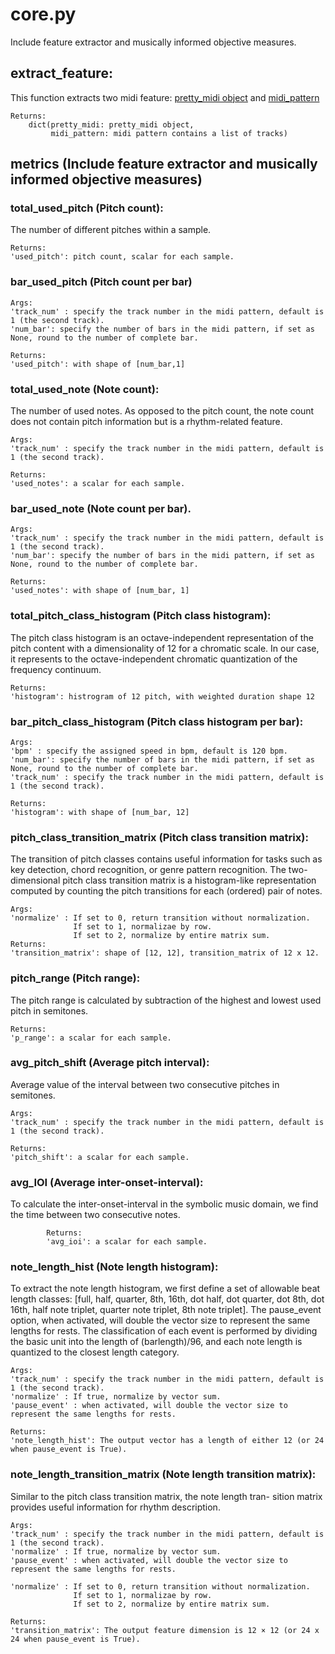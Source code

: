# core.py

Include feature extractor and musically informed objective measures.

## extract_feature:
This function extracts two midi feature:
[pretty_midi object](https://github.com/craffel/pretty-midi) and 
[midi_pattern](https://github.com/vishnubob/python-midi)

```
Returns:
    dict(pretty_midi: pretty_midi object,
         midi_pattern: midi pattern contains a list of tracks)
```

## metrics (Include feature extractor and musically informed objective measures)

### total_used_pitch (Pitch count):
The number of different pitches within a sample.

```
Returns:
'used_pitch': pitch count, scalar for each sample.
```

### bar_used_pitch (Pitch count per bar)

```
Args:
'track_num' : specify the track number in the midi pattern, default is 1 (the second track).
'num_bar': specify the number of bars in the midi pattern, if set as None, round to the number of complete bar.

Returns:
'used_pitch': with shape of [num_bar,1]
```

### total_used_note (Note count): 

The number of used notes.
As opposed to the pitch count, the note count does not contain pitch information but is a rhythm-related feature.
```
Args:
'track_num' : specify the track number in the midi pattern, default is 1 (the second track).

Returns:
'used_notes': a scalar for each sample.
```


### bar_used_note (Note count per bar).

```
Args:
'track_num' : specify the track number in the midi pattern, default is 1 (the second track).
'num_bar': specify the number of bars in the midi pattern, if set as None, round to the number of complete bar.

Returns:
'used_notes': with shape of [num_bar, 1]
```
        
### total_pitch_class_histogram (Pitch class histogram):
The pitch class histogram is an octave-independent representation of the pitch content with a dimensionality of 12 for a chromatic scale.
In our case, it represents to the octave-independent chromatic quantization of the frequency continuum.
```
Returns:
'histogram': histrogram of 12 pitch, with weighted duration shape 12
```

### bar_pitch_class_histogram (Pitch class histogram per bar):

```
Args:
'bpm' : specify the assigned speed in bpm, default is 120 bpm.
'num_bar': specify the number of bars in the midi pattern, if set as None, round to the number of complete bar.
'track_num' : specify the track number in the midi pattern, default is 1 (the second track).

Returns:
'histogram': with shape of [num_bar, 12]
```

### pitch_class_transition_matrix (Pitch class transition matrix):
The transition of pitch classes contains useful information for tasks such as key detection, chord recognition, or genre pattern recognition.
The two-dimensional pitch class transition matrix is a histogram-like representation computed by counting the pitch transitions for each (ordered) pair of notes.
```
Args:
'normalize' : If set to 0, return transition without normalization.
              If set to 1, normalizae by row.
              If set to 2, normalize by entire matrix sum.
Returns:
'transition_matrix': shape of [12, 12], transition_matrix of 12 x 12.
```

### pitch_range (Pitch range):

The pitch range is calculated by subtraction of the highest and lowest used pitch in semitones.
```
Returns:
'p_range': a scalar for each sample.
```

### avg_pitch_shift (Average pitch interval):

Average value of the interval between two consecutive pitches in semitones.
```
Args:
'track_num' : specify the track number in the midi pattern, default is 1 (the second track).

Returns:
'pitch_shift': a scalar for each sample.
```

### avg_IOI (Average inter-onset-interval):
To calculate the inter-onset-interval in the symbolic music domain, we find the time between two consecutive notes.
```
        Returns:
        'avg_ioi': a scalar for each sample.
```

### note_length_hist (Note length histogram):

To extract the note length histogram, we first define a set of allowable beat length classes:
[full, half, quarter, 8th, 16th, dot half, dot quarter, dot 8th, dot 16th, half note triplet, quarter note triplet, 8th note triplet].
The pause_event option, when activated, will double the vector size to represent the same lengths for rests.
The classification of each event is performed by dividing the basic unit into the length of (barlength)/96, and each note length is quantized to the closest length category.
```
Args:
'track_num' : specify the track number in the midi pattern, default is 1 (the second track).
'normalize' : If true, normalize by vector sum.
'pause_event' : when activated, will double the vector size to represent the same lengths for rests.

Returns:
'note_length_hist': The output vector has a length of either 12 (or 24 when pause_event is True).
```


### note_length_transition_matrix (Note length transition matrix):

Similar to the pitch class transition matrix, the note length tran- sition matrix provides useful information for rhythm description.
```
Args:
'track_num' : specify the track number in the midi pattern, default is 1 (the second track).
'normalize' : If true, normalize by vector sum.
'pause_event' : when activated, will double the vector size to represent the same lengths for rests.

'normalize' : If set to 0, return transition without normalization.
              If set to 1, normalizae by row.
              If set to 2, normalize by entire matrix sum.

Returns:
'transition_matrix': The output feature dimension is 12 × 12 (or 24 x 24 when pause_event is True).
```
